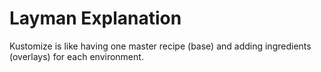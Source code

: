 # Layman Explanation
Kustomize is like having one master recipe (base) and adding ingredients (overlays) for each environment.
